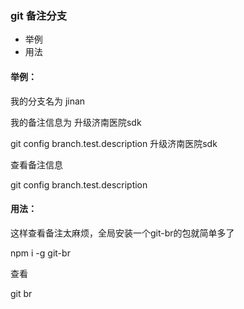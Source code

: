 ### git 备注分支

- 举例
- 用法

#### 举例：

我的分支名为 jinan

我的备注信息为 升级济南医院sdk

git config branch.test.description 升级济南医院sdk

查看备注信息

git config branch.test.description 

#### 用法：

这样查看备注太麻烦，全局安装一个git-br的包就简单多了

npm i -g git-br

查看

git br

